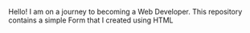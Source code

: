 Hello! I am on a journey to becoming a Web Developer. This repository contains a simple Form that I created using HTML
